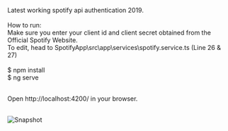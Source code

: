 
Latest working spotify api authentication 2019.
<br/><br/>
How to run:
<br/>
Make sure you enter your client id and client secret obtained from the Official Spotify Website.
<br/>
To edit, head to SpotifyApp\src\app\services\spotify.service.ts (Line 26 & 27)
<br/>
<br/>
$ npm install
<br/>
$ ng serve
<br/>
<br/>

Open http://localhost:4200/ in your browser.
<br/>
<br/>


![Snapshot](https://github.com/daniel-yap-aeiou/ngspotify-app/blob/master/img/SpotifyApp%20-%20Google%20Chrome%202020-10-20%2014-04-30.gif)
